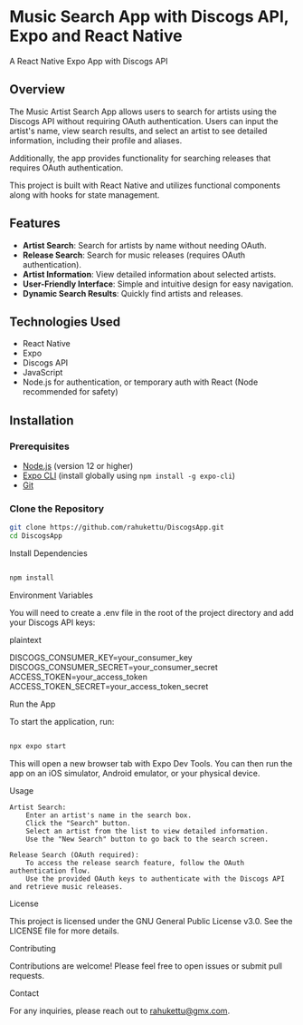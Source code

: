 # Music Search App with Discogs API, Expo and React Native
A React Native Expo App with Discogs API


## Overview

The Music Artist Search App allows users to search for artists using the Discogs API without requiring OAuth authentication. Users can input the artist's name, view search results, and select an artist to see detailed information, including their profile and aliases.

Additionally, the app provides functionality for searching releases that requires OAuth authentication.

This project is built with React Native and utilizes functional components along with hooks for state management.

## Features

- **Artist Search**: Search for artists by name without needing OAuth.
- **Release Search**: Search for music releases (requires OAuth authentication).
- **Artist Information**: View detailed information about selected artists.
- **User-Friendly Interface**: Simple and intuitive design for easy navigation.
- **Dynamic Search Results**: Quickly find artists and releases.

## Technologies Used

- React Native
- Expo
- Discogs API
- JavaScript
- Node.js for authentication, or temporary auth with React (Node recommended for safety)

## Installation

### Prerequisites

- [Node.js](https://nodejs.org/) (version 12 or higher)
- [Expo CLI](https://docs.expo.dev/get-started/installation/) (install globally using `npm install -g expo-cli`)
- [Git](https://git-scm.com/)

### Clone the Repository

```bash
git clone https://github.com/rahukettu/DiscogsApp.git
cd DiscogsApp
```
Install Dependencies

```bash

npm install
```
Environment Variables

You will need to create a .env file in the root of the project directory and add your Discogs API keys:

plaintext

DISCOGS_CONSUMER_KEY=your_consumer_key
DISCOGS_CONSUMER_SECRET=your_consumer_secret
ACCESS_TOKEN=your_access_token
ACCESS_TOKEN_SECRET=your_access_token_secret

Run the App

To start the application, run:

```bash

npx expo start
```
This will open a new browser tab with Expo Dev Tools. You can then run the app on an iOS simulator, Android emulator, or your physical device.

Usage

    Artist Search:
        Enter an artist's name in the search box.
        Click the "Search" button.
        Select an artist from the list to view detailed information.
        Use the "New Search" button to go back to the search screen.

    Release Search (OAuth required):
        To access the release search feature, follow the OAuth authentication flow.
        Use the provided OAuth keys to authenticate with the Discogs API and retrieve music releases.

License

This project is licensed under the GNU General Public License v3.0. See the LICENSE file for more details.

Contributing

Contributions are welcome! Please feel free to open issues or submit pull requests.

Contact

For any inquiries, please reach out to rahukettu@gmx.com.
